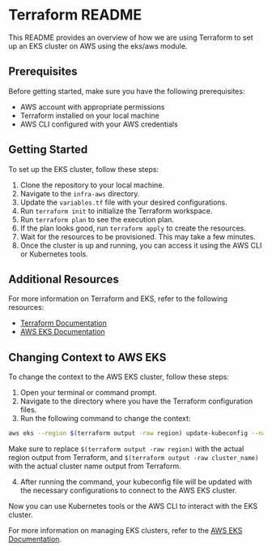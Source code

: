 # Terraform README

This README provides an overview of how we are using Terraform to set up an EKS cluster on AWS using the eks/aws module.

## Prerequisites

Before getting started, make sure you have the following prerequisites:

- AWS account with appropriate permissions
- Terraform installed on your local machine
- AWS CLI configured with your AWS credentials

## Getting Started

To set up the EKS cluster, follow these steps:

1. Clone the repository to your local machine.
2. Navigate to the `infra-aws` directory.
3. Update the `variables.tf` file with your desired configurations.
4. Run `terraform init` to initialize the Terraform workspace.
5. Run `terraform plan` to see the execution plan.
6. If the plan looks good, run `terraform apply` to create the resources.
7. Wait for the resources to be provisioned. This may take a few minutes.
8. Once the cluster is up and running, you can access it using the AWS CLI or Kubernetes tools.

## Additional Resources

For more information on Terraform and EKS, refer to the following resources:

- [Terraform Documentation](https://www.terraform.io/docs/index.html)
- [AWS EKS Documentation](https://aws.amazon.com/eks/)

## Changing Context to AWS EKS

To change the context to the AWS EKS cluster, follow these steps:

1. Open your terminal or command prompt.
2. Navigate to the directory where you have the Terraform configuration files.
3. Run the following command to change the context:

```bash
aws eks --region $(terraform output -raw region) update-kubeconfig --name $(terraform output -raw cluster_name) --profile profile-name
```

Make sure to replace `$(terraform output -raw region)` with the actual region output from Terraform, and `$(terraform output -raw cluster_name)` with the actual cluster name output from Terraform.

4. After running the command, your kubeconfig file will be updated with the necessary configurations to connect to the AWS EKS cluster.

Now you can use Kubernetes tools or the AWS CLI to interact with the EKS cluster.

For more information on managing EKS clusters, refer to the [AWS EKS Documentation](https://aws.amazon.com/eks/).
